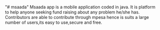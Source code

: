 "# msaada" 
Msaada app is a mobile application coded in java.
It is platform to help anyone seeking fund raising about
any problem he/she has. Contributors are able to contribute 
through mpesa hence is suits a large number of users,its 
easy to use,secure and free.

